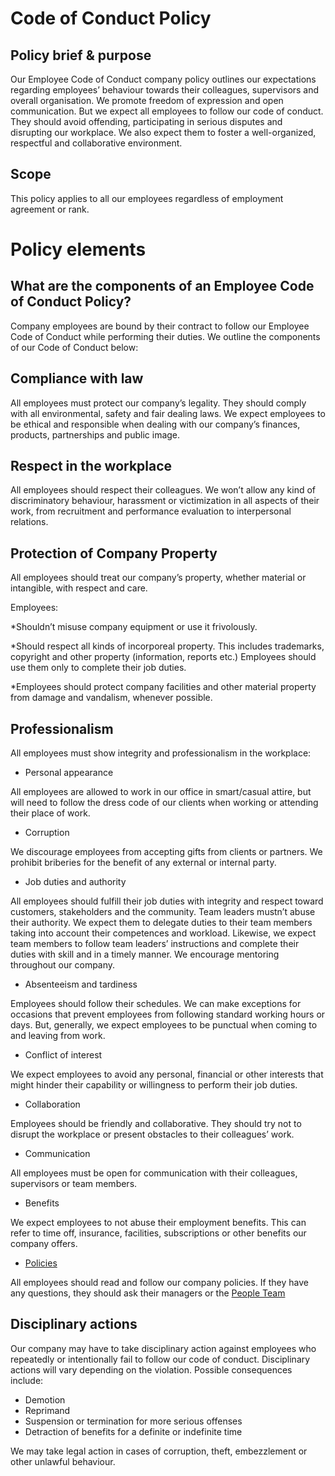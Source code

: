 # Code of Conduct Policy
## Policy brief & purpose

Our Employee Code of Conduct company policy outlines our expectations regarding employees’ behaviour towards their colleagues, supervisors and overall organisation. 
We promote freedom of expression and open communication. But we expect all employees to follow our code of conduct. They should avoid offending, participating in serious disputes and disrupting our workplace. We also expect them to foster a well-organized, respectful and collaborative environment.

## Scope
This policy applies to all our employees regardless of employment agreement or rank. 

# Policy elements
## What are the components of an Employee Code of Conduct Policy?
Company employees are bound by their contract to follow our Employee Code of Conduct while performing their duties. We outline the components of our Code of Conduct below:

## Compliance with law
All employees must protect our company’s legality. They should comply with all environmental, safety and fair dealing laws. We expect employees to be ethical and responsible when dealing with our company’s finances, products, partnerships and public image.

## Respect in the workplace
All employees should respect their colleagues. We won’t allow any kind of discriminatory behaviour, harassment or victimization in all aspects of their work, from recruitment and performance evaluation to interpersonal relations.

## Protection of Company Property
All employees should treat our company’s property, whether material or intangible, with respect and care. 

Employees:

*Shouldn’t misuse company equipment or use it frivolously.

*Should respect all kinds of incorporeal property. This includes trademarks, copyright and other property (information, reports etc.) Employees should use them only to complete their job duties.

*Employees should protect company facilities and other material property from damage and vandalism, whenever possible.

## Professionalism
All employees must show integrity and professionalism in the workplace:

  * Personal appearance
  
All employees are allowed to work in our office in smart/casual attire, but will need to follow the dress code of our clients when working or attending their place of work.

  * Corruption
  
We discourage employees from accepting gifts from clients or partners. We prohibit briberies for the benefit of any external or internal party.

  * Job duties and authority
  
All employees should fulfill their job duties with integrity and respect toward customers, stakeholders and the community. Team leaders mustn’t abuse their authority. We expect them to delegate duties to their team members taking into account their competences and workload. Likewise, we expect team members to follow team leaders’ instructions and complete their duties with skill and in a timely manner.
We encourage mentoring throughout our company. 

  * Absenteeism and tardiness
  
Employees should follow their schedules. We can make exceptions for occasions that prevent employees from following standard working hours or days. But, generally, we expect employees to be punctual when coming to and leaving from work.
  
  * Conflict of interest
  
We expect employees to avoid any personal, financial or other interests that might hinder their capability or willingness to perform their job duties.

* Collaboration
  
Employees should be friendly and collaborative. They should try not to disrupt the workplace or present obstacles to their colleagues’ work.

  * Communication
  
All employees must be open for communication with their colleagues, supervisors or team members.

  * Benefits
  
We expect employees to not abuse their employment benefits. This can refer to time off, insurance, facilities, subscriptions or other benefits our company offers.

  * [Policies](https://policies.infinityworks.com/)
  
All employees should read and follow our company policies. If they have any questions, they should ask their managers or the [People Team](https://intranet.infinityworks.com/key-people/head-office-support)

## Disciplinary actions
Our company may have to take disciplinary action against employees who repeatedly or intentionally fail to follow our code of conduct. Disciplinary actions will vary depending on the violation. 
Possible consequences include:

* Demotion
* Reprimand
* Suspension or termination for more serious offenses
* Detraction of benefits for a definite or indefinite time

We may take legal action in cases of corruption, theft, embezzlement or other unlawful behaviour.
 
